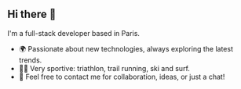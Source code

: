 ## Hi there 👋

I'm a full-stack developer based in Paris. 

- 🌍 Passionate about new technologies, always exploring the latest trends.
- 🏃‍♂️ Very sportive: triathlon, trail running, ski and surf.
- 💌 Feel free to contact me for collaboration, ideas, or just a chat!

